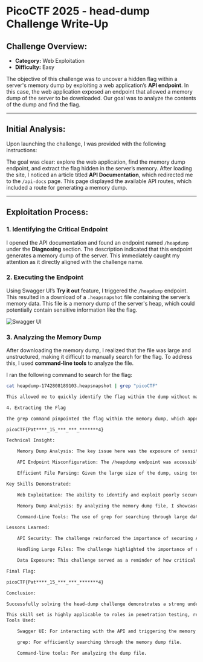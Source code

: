 # PicoCTF 2025 - head-dump Challenge Write-Up

## Challenge Overview:
- **Category:** Web Exploitation
- **Difficulty:** Easy

The objective of this challenge was to uncover a hidden flag within a server's memory dump by exploiting a web application’s **API endpoint**. In this case, the web application exposed an endpoint that allowed a memory dump of the server to be downloaded. Our goal was to analyze the contents of the dump and find the flag.

---

## Initial Analysis:

Upon launching the challenge, I was provided with the following instructions:

The goal was clear: explore the web application, find the memory dump endpoint, and extract the flag hidden in the server’s memory. After loading the site, I noticed an article titled **API Documentation**, which redirected me to the `/api-docs` page. This page displayed the available API routes, which included a route for generating a memory dump.

---

## Exploitation Process:

### 1. Identifying the Critical Endpoint

I opened the API documentation and found an endpoint named `/heapdump` under the **Diagnosing** section. The description indicated that this endpoint generates a memory dump of the server. This immediately caught my attention as it directly aligned with the challenge name.

### 2. Executing the Endpoint

Using Swagger UI’s **Try it out** feature, I triggered the `/heapdump` endpoint. This resulted in a download of a `.heapsnapshot` file containing the server’s memory data. This file is a memory dump of the server's heap, which could potentially contain sensitive information like the flag.

![Swagger UI](insert_image_link_here)

### 3. Analyzing the Memory Dump

After downloading the memory dump, I realized that the file was large and unstructured, making it difficult to manually search for the flag. To address this, I used **command-line tools** to analyze the file.

I ran the following command to search for the flag:

```bash
cat heapdump-1742808189103.heapsnapshot | grep "picoCTF"

This allowed me to quickly identify the flag within the dump without manually sifting through massive amounts of data.

4. Extracting the Flag

The grep command pinpointed the flag within the memory dump, which appeared in the following format:

picoCTF{Pat****_15_***_***_*******4}

Technical Insight:

    Memory Dump Analysis: The key issue here was the exposure of sensitive information through a memory dump. Memory dumps contain data from the server’s memory, which can include passwords, secrets, and in this case, the flag.

    API Endpoint Misconfiguration: The /heapdump endpoint was accessible via the Swagger UI, and anyone with access to the documentation could trigger a memory dump, exposing sensitive data without authentication. This misconfiguration serves as a reminder of how important it is to secure API endpoints that expose sensitive server data.

    Efficient File Parsing: Given the large size of the dump, using tools like grep allowed me to efficiently search for the flag instead of manually reviewing the entire dump.

Key Skills Demonstrated:

    Web Exploitation: The ability to identify and exploit poorly secured API endpoints was critical in solving this challenge. This demonstrates a solid understanding of how to interact with web APIs and how misconfigured endpoints can lead to data leaks.

    Memory Dump Analysis: By analyzing the memory dump file, I showcased the ability to work with unstructured data and extract meaningful information, a skill that can be applied in real-world scenarios like incident response or digital forensics.

    Command-Line Tools: The use of grep for searching through large data sets is a valuable skill for efficiently extracting information from files, especially when dealing with large logs or dumps.

Lessons Learned:

    API Security: The challenge reinforced the importance of securing API endpoints, particularly those that expose sensitive data like memory dumps. Always ensure that such endpoints are either secured or disabled in production environments.

    Handling Large Files: The challenge highlighted the importance of using command-line tools to parse large files quickly and efficiently. For cybersecurity professionals, knowing how to handle and analyze large datasets is a crucial skill.

    Data Exposure: This challenge served as a reminder of how critical it is to safeguard against unnecessary data exposure, whether through misconfigured API routes or vulnerable debugging tools.

Final Flag:

picoCTF{Pat****_15_***_***_*******4}

Conclusion:

Successfully solving the head-dump challenge demonstrates a strong understanding of web application vulnerabilities and how misconfigured API endpoints can lead to significant data exposure. By identifying the vulnerable endpoint, analyzing the memory dump, and extracting the flag, I demonstrated skills in API exploitation, memory analysis, and data parsing.

This skill set is highly applicable to roles in penetration testing, red team exercises, and security analysis, where identifying and exploiting such vulnerabilities is crucial.
Tools Used:

    Swagger UI: For interacting with the API and triggering the memory dump.

    grep: For efficiently searching through the memory dump file.

    Command-line tools: For analyzing the dump file.
